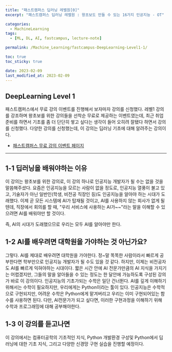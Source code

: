 ```yaml
---
title: "패스트캠퍼스 딥러닝 레벨원[0]"
excerpt: "패스트캠퍼스 딥러닝 레벨원 : 왕초보도 만들 수 있는 16가지 인공지능 - OT"

categories:
  - MachineLearning
tags:
  - [ML, DL, AI, fastcampus, lecture-note]

permalink: /Machine_Learning/fastcampus-DeepLearning-Level1-1/

toc: true
toc_sticky: true

date: 2023-02-09
last_modified_at: 2023-02-09
---
```


## DeepLearning Level 1
패스트캠퍼스에서 무료 강의 이벤트를 진행해서 보자마자 강의를 신청했다.
레벨1 강의를 강조하며 왕초보를 위한 강의들을 선착순 무료로 제공하는 이벤트였는데, 최근 취업 준비를 하면서 기초를 좀 더 단단히 쌓고 싶다는 생각이 들어 오히려 잘됐다 하면서 강의를 신청했다.
다양한 강의를 신청했는데, 이 강의는 딥러닝 기초에 대해 알려주는 강의이다.
- [패스트캠퍼스 무료 강의 이벤트 페이지](https://fastcampus.co.kr/event_online_levelone)
---

## 1-1 딥러닝을 배워야하는 이유
이 강의는 왕초보를 위한 강의로, 이 강의 하나로 인공지능 개발자가 될 수는 없을 것을 말씀해주셨다.
요즘은 인공지능을 모르는 사람이 없을 정도로, 인공지능 열풍이 불고 있고, 기술자가 아닌 일반인(학생, 비전공 직장인 등)도 인공지능을 알아야 하는 시대가 도래했다.
이제 곧 모든 시스템에 AI가 탑재될 것이고, AI를 사용하지 않는 회사가 없게 될텐데, 직장에서 회의를 할 때, "우리 서비스에 사용하는 AI가~~"라는 말을 이해할 수 있으려면 AI를 배워야만 할 것이다.

즉, AI의 시대가 도래했으므로 우리는 모두 AI를 알아야만 한다.

## 1-2 AI를 배우려면 대학원을 가야하는 것 아닌가요?
그렇다. AI를 제대로 배우려면 대학원을 가야한다. 정~말 똑똑한 사람이라서 빠르게 공부한다면 학부만으로 인공지능 개발자가 될 수도 있을 것 같다. 
하지만, 이제는 비전공자도 AI를 빠르게 익혀야하는 시대이다. 
짧은 시간 안에 AI 전문가만큼의 AI 지식을 가지기는 어렵겠지만, 그들의 말을 알아들을 수 있는 정도는 한 달안에 가능하도록 구성된 강의가 바로 이 강의이다. 
인공지능의 기초가되는 수학은 일단 건너뛴다.
AI를 깊게 이해하기 위해서는 수학이 필요하지만, 우리에게는 Python이라는 툴이 있다. 인공지능은 수학적으로 구현되지만, 어려운 수학은 Python에게 맡겨버리고 우리는 이미 구현되어있는 함수를 사용하면 된다.
다만, AI전문가가 되고 싶다면, 이러한 구현과정을 이해하기 위해 수학과 프로그래밍에 대해 공부해야한다.

## 1-3 이 강의를 듣고나면
이 강의에서는 컴퓨터공학의 기초적인 지식, Python 개발환경 구성및 Python에서 딥러닝에 대한 기초 지식, 그리고 다양한 신경망 구현 실습을 진행할 예정이다.